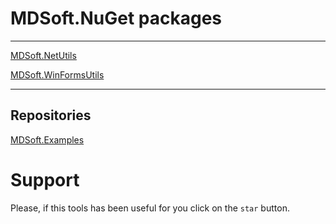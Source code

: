 # MDSoft.NuGet packages

--------

[MDSoft.NetUtils](MDSoft.NetUtils/README.md)

[MDSoft.WinFormsUtils](MDSoft.WinFormsUtils/README.md)

--------

## Repositories
[MDSoft.Examples](https://github.com/DamianMorozov/MDSoft.Examples "github.com")

# Support
Please, if this tools has been useful for you click on the `star` button.
